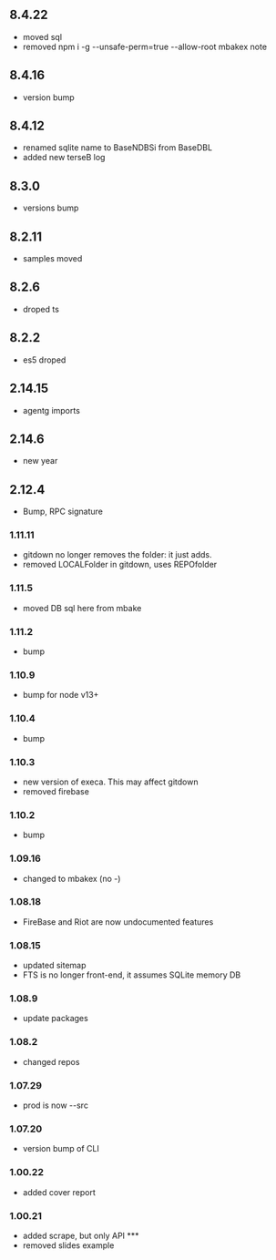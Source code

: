 
## 8.4.22
- moved sql
- removed npm i -g --unsafe-perm=true --allow-root mbakex note

## 8.4.16
- version bump


## 8.4.12
- renamed sqlite name to BaseNDBSi from BaseDBL
- added new terseB log

## 8.3.0
- versions bump

## 8.2.11
- samples moved

## 8.2.6
- droped ts

## 8.2.2
- es5 droped

## 2.14.15
- agentg imports

## 2.14.6
- new year

## 2.12.4
- Bump, RPC signature

### 1.11.11
- gitdown no longer removes the folder: it just adds.
- removed LOCALFolder in gitdown, uses REPOfolder

### 1.11.5
- moved DB sql here from mbake

### 1.11.2
- bump 

### 1.10.9
- bump for node v13+

### 1.10.4
- bump

### 1.10.3
- new version of execa. This may affect gitdown
- removed firebase

### 1.10.2
- bump

### 1.09.16
- changed to mbakex (no -)

### 1.08.18
- FireBase and Riot are now undocumented features

### 1.08.15
- updated sitemap
- FTS is no longer front-end, it assumes SQLite memory DB

### 1.08.9
- update packages

### 1.08.2
- changed repos

### 1.07.29
- prod is now --src

### 1.07.20
- version bump of CLI

### 1.00.22
- added cover report

### 1.00.21
- added scrape, but only API ***
- removed slides example